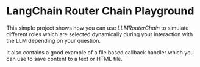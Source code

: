 # LangChain Router Chain Playground

This simple project shows how you can use *LLMRouterChain* to simulate different roles 
which are selected dynamically during your interaction with the LLM depending on your question.

It also contains a good example of a file based callback handler which you can use to save content to a text or HTML file.
